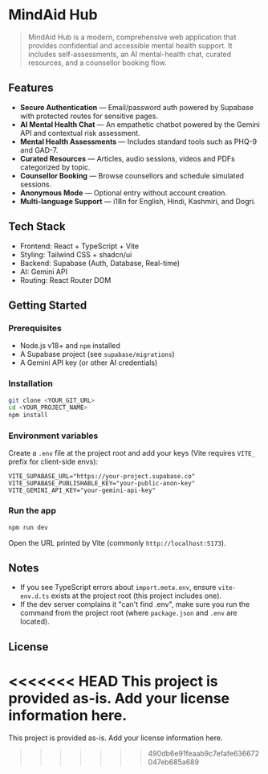 # MindAid Hub

> MindAid Hub is a modern, comprehensive web application that provides confidential and accessible mental health support. It includes self-assessments, an AI mental-health chat, curated resources, and a counsellor booking flow.

## Features
- **Secure Authentication** — Email/password auth powered by Supabase with protected routes for sensitive pages.
- **AI Mental Health Chat** — An empathetic chatbot powered by the Gemini API and contextual risk assessment.
- **Mental Health Assessments** — Includes standard tools such as PHQ-9 and GAD-7.
- **Curated Resources** — Articles, audio sessions, videos and PDFs categorized by topic.
- **Counsellor Booking** — Browse counsellors and schedule simulated sessions.
- **Anonymous Mode** — Optional entry without account creation.
- **Multi-language Support** — i18n for English, Hindi, Kashmiri, and Dogri.

## Tech Stack
- Frontend: React + TypeScript + Vite
- Styling: Tailwind CSS + shadcn/ui
- Backend: Supabase (Auth, Database, Real-time)
- AI: Gemini API
- Routing: React Router DOM

## Getting Started
### Prerequisites
- Node.js v18+ and `npm` installed
- A Supabase project (see `supabase/migrations`)
- A Gemini API key (or other AI credentials)

### Installation
```bash
git clone <YOUR_GIT_URL>
cd <YOUR_PROJECT_NAME>
npm install
```

### Environment variables
Create a `.env` file at the project root and add your keys (Vite requires `VITE_` prefix for client-side envs):

```env
VITE_SUPABASE_URL="https://your-project.supabase.co"
VITE_SUPABASE_PUBLISHABLE_KEY="your-public-anon-key"
VITE_GEMINI_API_KEY="your-gemini-api-key"
```

### Run the app
```bash
npm run dev
```

Open the URL printed by Vite (commonly `http://localhost:5173`).

## Notes
- If you see TypeScript errors about `import.meta.env`, ensure `vite-env.d.ts` exists at the project root (this project includes one).
- If the dev server complains it "can't find .env", make sure you run the command from the project root (where `package.json` and `.env` are located).

## License
<<<<<<< HEAD
This project is provided as-is. Add your license information here.
=======
This project is provided as-is. Add your license information here.
>>>>>>> 490db6e91feaab9c7efafe636672047eb685a689
